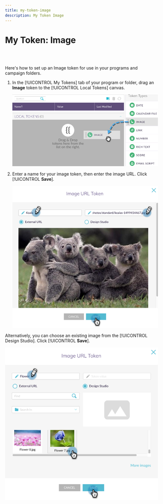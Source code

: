 ```yaml
---
title: my-token-image
description: My Token Image
---
```


# My Token: Image

<br>&nbsp;

Here's how to set up an Image token for use in your programs and campaign folders.

1. In the [!UICONTROL My Tokens] tab of your program or folder, drag an **Image** token to the [!UICONTROL Local Tokens] canvas.

   ![Image One](/help/sky/assets/my-tokens/my-token-image/my-token-image-1.png)

1. Enter a name for your image token, then enter the image URL. Click [!UICONTROL **Save**].

   ![Image Two](/help/sky/assets/my-tokens/my-token-image/my-token-image-2.png)

Alternatively, you can choose an existing image from the [!UICONTROL Design Studio]. Click [!UICONTROL **Save**].

   ![Image Three](/help/sky/assets/my-tokens/my-token-image/my-token-image-3.png)
